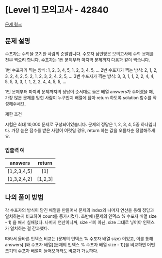 # [Level 1] 모의고사 - 42840
[문제 링크](https://school.programmers.co.kr/learn/courses/30/lessons/42840)

## 문제 설명
수포자는 수학을 포기한 사람의 준말입니다. 수포자 삼인방은 모의고사에 수학 문제를 전부 찍으려 합니다. 수포자는 1번 문제부터 마지막 문제까지 다음과 같이 찍습니다.

1번 수포자가 찍는 방식: 1, 2, 3, 4, 5, 1, 2, 3, 4, 5, ...
2번 수포자가 찍는 방식: 2, 1, 2, 3, 2, 4, 2, 5, 2, 1, 2, 3, 2, 4, 2, 5, ...
3번 수포자가 찍는 방식: 3, 3, 1, 1, 2, 2, 4, 4, 5, 5, 3, 3, 1, 1, 2, 2, 4, 4, 5, 5, ... 

1번 문제부터 마지막 문제까지의 정답이 순서대로 들은 배열 answers가 주어졌을 때, 가장 많은 문제를 맞힌 사람이 누구인지 배열에 담아 return 하도록 solution 함수를 작성해주세요.

제한 조건

시험은 최대 10,000 문제로 구성되어있습니다.
문제의 정답은 1, 2, 3, 4, 5중 하나입니다.
가장 높은 점수를 받은 사람이 여럿일 경우, return 하는 값을 오름차순 정렬해주세요.


### 입출력 예

|   answers   | return  |
|:-----------:|:-------:|
| [1,2,3,4,5] |   [1]   |
| [1,3,2,4,2] | [1,2,3] |

## 나의 풀이 방법
각 수포자의 방식이 담긴 배열을 만들어서 문제의 index와 나머지 연산을 통해 정답과 일치하는지 비교하여 count를 증가시켰다.
초반에 (문제의 인덱스 % 수포자 배열 size - 1) 을 해서 실패했다. 나머지 연산이니까, size -1이 아닌, size 그대로 넣어야 인덱스가 일치하는 걸 간과했다.

따라서 올바른 인덱스 비교는 (문제의 인덱스 % 수포자 배열 size) 이었고, 이를 통해 answers[i]와 수포자 배열[(문제의 인덱스 % 수포자 배열 size - 1)]을 비교하면
어떤 크기의 수포자 배열이 들어오더라도 비교가 가능하다.
